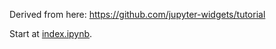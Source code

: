 Derived from here:  https://github.com/jupyter-widgets/tutorial

Start at [index.ipynb](index.ipynb).
